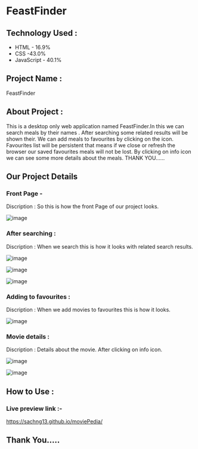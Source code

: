 # FeastFinder

<h2>Technology Used :</h2>
<ul>
  <li>HTML - 16.9% </li>
  <li>CSS -43.0% </li>
  <li>JavaScript - 40.1%</li>
</ul>
<h2>Project Name :</h2>

FeastFinder

<h2>About Project :</h2>

This is a desktop only web application named FeastFinder.In this we can search meals by their names . After searching some related results will be shown their. We can add meals to favourites by clicking on the icon. Favourites list will be persistent that means if we close or refresh the browser our saved favourites meals will not be lost. By clicking on info icon we can see some more details about the meals. 
THANK YOU......

<h2>Our Project Details</h2>

<h3>Front Page -</h3>

Discription : So this is how the front Page of our project looks.

![image](https://github.com/Sachng13/FeastFinder/assets/132441441/899c2992-0e46-4610-838d-04e663558b33)


<h3>After searching :</h3>

Discription : When we search this is how it looks with related search results.

![image](https://github.com/Sachng13/FeastFinder/assets/132441441/c488ad77-2b7f-48f0-aad8-37af43a7bcc1)

![image](https://github.com/Sachng13/FeastFinder/assets/132441441/f4742bb1-1f03-4d98-bdc6-7a01ac87dcf5)

![image](https://github.com/Sachng13/FeastFinder/assets/132441441/6715194b-ffe4-4950-9011-95764c2296eb)


<h3>Adding to favourites :</h3>

Discription : When we add movies to favourites this is how it looks.

![image](https://github.com/Sachng13/FeastFinder/assets/132441441/20872572-a035-4b64-89d8-4bbc796a510f)


<h3>Movie details :</h3>

Discription : Details about the movie. After clicking on info icon.

![image](https://github.com/Sachng13/FeastFinder/assets/132441441/9177d119-efac-49f0-89da-6d561678dcef)

![image](https://github.com/Sachng13/FeastFinder/assets/132441441/336ecc78-144e-4781-b9d5-0d81c994f8cd)


<h2>How to Use :</h2>

<h3>Live preview link :-</h3>

https://sachng13.github.io/moviePedia/


<h2>Thank You.....</h2>









